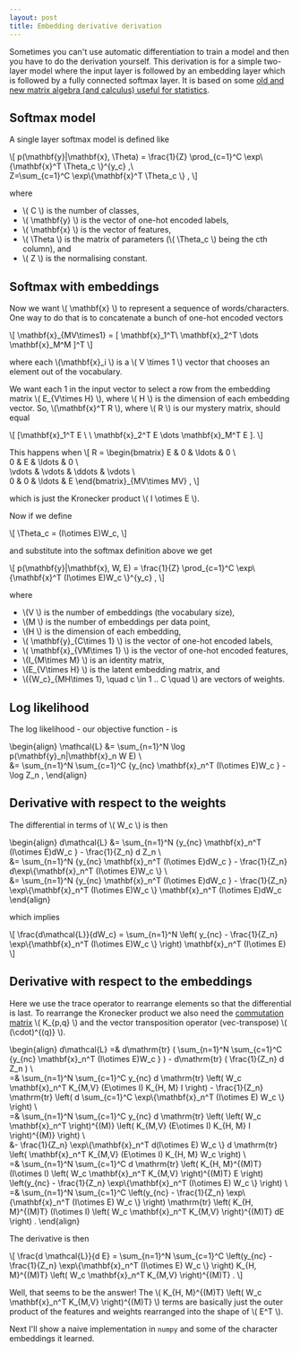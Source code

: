 ```yaml
---
layout: post
title: Embedding derivative derivation
---
```


Sometimes you can't use automatic differentiation to train a
model and then you have to do the derivation yourself. This derivation
is for
a simple two-layer model where the input layer is followed by an embedding 
layer which is followed by a fully connected softmax layer. It is based on
some [old and new matrix algebra (and calculus) useful for statistics](http://research.microsoft.com/en-us/um/people/minka/papers/matrix/).

## Softmax model

A single layer softmax model is defined like

\\[
p(\mathbf{y}|\mathbf{x}, \Theta) = 
    \frac{1}{Z} \prod_{c=1}^C \exp\\{\mathbf{x}^T \Theta_c \\}^{y_c} ,\\\
Z=\sum_{c=1}^C \exp\\{\mathbf{x}^T \Theta_c \\} ,
\\]

where 

- \\( C \\) is the number of classes,
- \\( \mathbf{y} \\) is the vector of one-hot encoded labels,
- \\( \mathbf{x} \\) is the vector of features,
- \\( \Theta \\) is the matrix of parameters (\\( \Theta_c \\) being the cth column), and
- \\( Z \\) is the normalising constant.

## Softmax with embeddings

Now we want \\( \mathbf{x} \\) to represent a sequence of words/characters.
One way to do that is to concatenate a bunch of one-hot encoded vectors

\\[
\mathbf{x}\_{MV\times1} = \[ \mathbf{x}\_1^T\  \mathbf{x}\_2^T \dots \mathbf{x}\_M^M \]^T 
\\]

where each \\(\mathbf{x}_i \\) is a \\( V \times 1 \\) vector that chooses an
element out of the vocabulary.

We want each 1 in the input vector to select a row from the embedding
matrix \\( E_{V\times H} \\), where \\( H \\) is the dimension of each embedding vector.
So,
\\(\mathbf{x}^T R \\), where \\( R \\) is our mystery matrix, should equal

\\[
\[\mathbf{x}\_1^T E \ \ \mathbf{x}\_2^T E \dots \mathbf{x}\_M^T E \].
\\]

This happens when
\\[
R = \begin{bmatrix}
    E & 0 & \ldots & 0 \\\
    0 & E & \ldots & 0 \\\
    \vdots & \vdots & \ddots
    & \vdots \\\
    0 & 0 & \ldots & E
\end{bmatrix}\_{MV\times MV} ,
\\]

which is just the Kronecker product \\( I \otimes E \\).

Now if we define 

\\[
\Theta_c = (I\otimes E)W_c,
\\]

and substitute into the softmax definition above we get

\\[
p(\mathbf{y}|\mathbf{x}, W, E) = 
    \frac{1}{Z} \prod_{c=1}^C \exp\\{\mathbf{x}^T (I\otimes E)W_c \\}^{y_c} ,
\\]

where 

- \\(V \\) is the number of embeddings (the vocabulary size),
- \\(M \\) is the number of embeddings per data point,
- \\(H \\) is the dimension of each embedding,
- \\( \mathbf{y}_{C\times 1} \\) is the vector of one-hot encoded labels,
- \\( \mathbf{x}_{VM\times 1} \\) is the vector of one-hot encoded features,
- \\(I_{M\times M} \\) is an identity matrix,
- \\(E_{V\times H} \\) is the latent embedding matrix, and
- \\({W_c}\_{MH\times 1}, \quad c \in 1 .. C \quad \\) are vectors of weights.


## Log likelihood
The log likelihood - our objective function - is 

\begin{align}
\mathcal{L} &= \sum_{n=1}^N \log p(\mathbf{y}\_n|\mathbf{x}\_n W E) \\\
            &= \sum_{n=1}^N \sum_{c=1}^C \{y_{nc} \mathbf{x}\_n^T (I\otimes E)W_c \} - \log Z_n ,
\end{align}

## Derivative with respect to the weights

The differential in terms of \\( W_c \\) is then

\begin{align}
d\mathcal{L} &= \sum_{n=1}^N  \{y_{nc} \mathbf{x}\_n^T (I\otimes E)dW_c \} 
    -  \frac{1}{Z_n} d Z_n \\\
&= \sum_{n=1}^N \{y_{nc} \mathbf{x}\_n^T (I\otimes E)dW_c \} 
    -  \frac{1}{Z_n}  d\exp\\{\mathbf{x}\_n^T (I\otimes E)W_c \\}  \\\
&= \sum_{n=1}^N \{y_{nc} \mathbf{x}\_n^T (I\otimes E)dW_c \} 
    -  \frac{1}{Z_n}  \exp\\{\mathbf{x}\_n^T (I\otimes E)W_c \\}
    \mathbf{x}\_n^T (I\otimes E)dW_c
\end{align}

which implies

\\[
\frac{d\mathcal{L}}{dW_c} = \sum_{n=1}^N \left( y_{nc} 
    -  \frac{1}{Z_n}  \exp\\{\mathbf{x}\_n^T (I\otimes E)W_c \\} \right)
    \mathbf{x}\_n^T (I\otimes E)
\\]

## Derivative with respect to the embeddings

Here we use the trace operator to rearrange elements so that the differential
is last. To rearrange the Kronecker product we also need the 
[commutation matrix](https://en.wikipedia.org/wiki/Commutation_matrixu)
\\( K_{p,q} \\) and the vector transposition operator (vec-transpose) 
\\( (\cdot)^{(q)} \\).

\begin{align}
d\mathcal{L} =& d\mathrm{tr} \( \sum_{n=1}^N \sum_{c=1}^C \{y_{nc} \mathbf{x}\_n^T (I\otimes E)W_c \} \)
    -  d\mathrm{tr} \( \frac{1}{Z_n} d Z_n \) \\\
=&  \sum_{n=1}^N \sum_{c=1}^C y_{nc}  d \mathrm{tr} \left( W_c \mathbf{x}\_n^T K_{M,V} (E\otimes I) K_{H, M} I \right)
    -   \frac{1}{Z_n} \mathrm{tr} 
    \left( d \sum_{c=1}^C \exp\\{\mathbf{x}\_n^T  (I\otimes E)  W_c  \\} \right) \\\
=&  \sum_{n=1}^N \sum_{c=1}^C y_{nc} d \mathrm{tr} \left( \left( W_c \mathbf{x}\_n^T \right)^{(M)}
    \left( K_{M,V} (E\otimes I) K_{H, M} I \right)^{(M)} \right) \\\
&-   \frac{1}{Z_n}  \exp\\{\mathbf{x}\_n^T  d(I\otimes E)  W_c  \\}
    d \mathrm{tr} \left( \mathbf{x}\_n^T K_{M,V} (E\otimes I) K_{H, M} W_c \right) \\\
=&  \sum_{n=1}^N \sum_{c=1}^C d \mathrm{tr} 
    \left( 
        K_{H, M}^{(M)T} (I\otimes I) 
        \left( 
            W_c \mathbf{x}\_n^T K_{M,V} 
        \right)^{(M)T} E 
    \right) 
\left(y_{nc}  - \frac{1}{Z_n}  \exp\\{\mathbf{x}\_n^T (I\otimes E) W_c  \\} \right) \\\
=&  \sum_{n=1}^N \sum_{c=1}^C 
    \left(y_{nc}  - \frac{1}{Z_n}  \exp\\{\mathbf{x}\_n^T (I\otimes E) W_c \\} \right) 
    \mathrm{tr} 
    \left( 
        K_{H, M}^{(M)T} (I\otimes I) 
        \left( 
            W_c \mathbf{x}\_n^T K_{M,V} 
        \right)^{(M)T} dE 
    \right) .
\end{align}

The derivative is then

\\[
\frac{d \mathcal{L}}{d E} = 
\sum_{n=1}^N \sum_{c=1}^C 
    \left(y_{nc} - \frac{1}{Z_n}  \exp\\{\mathbf{x}\_n^T (I\otimes E) W_c \\} \right) 
    K_{H, M}^{(M)T} 
    \left( 
        W_c \mathbf{x}\_n^T K_{M,V} 
    \right)^{(M)T} .
\\]

Well, that seems to be the answer! The \\( K_{H, M}^{(M)T} \left( W_c \mathbf{x}\_n^T K_{M,V} \right)^{(M)T} \\)
terms are basically just the outer product of the features and weights 
rearranged into the shape of \\( E^T \\).

Next I'll show a naive implementation in `numpy` and some of the character embeddings it learned.

